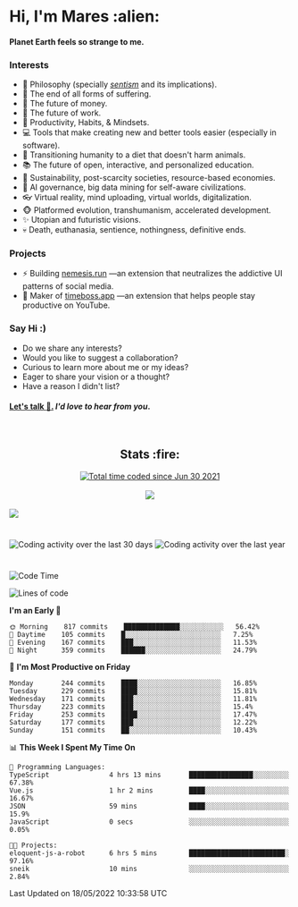 <h1>Hi, I'm Mares :alien:</h1>

#### Planet Earth feels so strange to me.

### **Interests**

- 🌊 Philosophy (specially [_sentism_][sentismmedium] and its implications).
- 🎯 The end of all forms of suffering.
- 💸 The future of money.
- 💼 The future of work.
- 🧠 Productivity, Habits, & Mindsets.
- 💻 Tools that make creating new and better tools easier (especially in software).
- 🥗 Transitioning humanity to a diet that doesn't harm animals.
- 📚 The future of open, interactive, and personalized education.
- 🌱 Sustainability, post-scarcity societies, resource-based economies.
- 🤖 AI governance, big data mining for self-aware civilizations.
- 👓 Virtual reality, mind uploading, virtual worlds, digitalization.
- 🐵 Platformed evolution, transhumanism, accelerated development.
- ✨ Utopian and futuristic visions.
- 💀 Death, euthanasia, sentience, nothingness, definitive ends.


### **Projects**

- ⚡ Building [nemesis.run](https://nemesis.run) —an extension that neutralizes the addictive UI patterns of social media.
- 💎 Maker of [timeboss.app](https://timeboss.app) —an extension that helps people stay productive on YouTube.


### **Say Hi :)**

- Do we share any interests?
- Would you like to suggest a collaboration?
- Curious to learn more about me or my ideas?
- Eager to share your vision or a thought?
- Have a reason I didn't list?

#### [Let's talk :wave:.](mailto:mareszhar@gmail.com) _I'd love to hear from you_.

[sentismmedium]: https://medium.com/@mareszhar/born-a-prisoner-a-reflection-about-life-its-struggles-and-a-plan-to-escape-d8566ce9b026

<br>

<h2 align="center">Stats :fire:</h2>

<div align="center">
  <a href="https://wakatime.com/@cfdc0e0d-4860-4b62-9ff0-cb659185525e">
    <img src="https://wakatime.com/badge/user/cfdc0e0d-4860-4b62-9ff0-cb659185525e.svg" alt="Total time coded since Jun 30 2021" />
  </a>
</div>

<br>

<!-- 
Add or remove this: 
&dates=B1AAB3FF 
...or this...
&date_format=M%20j%5B%2C%20Y%5D
from the *streak stats URL below* if they get bugged and aren't updating: 
-->

<div align="center">
  <img src="https://github-readme-streak-stats.herokuapp.com?user=mareszhar&theme=black-ice&hide_border=true&stroke=FFFFFF15&ring=DF8FFE&fire=DF8FFE&currStreakLabel=DF8FFE&background=1A232A&currStreakNum=86FFAB&dates=B1AAB3FF&date_format=M%20j%5B%2C%20Y%5D">
</div>

<br>

<img src="https://activity-graph.herokuapp.com/graph?username=mareszhar&theme=nord&bg_color=00000000&color=979797&line=DF8FFE&point=00000000&area=true&hide_border=true">

<br>

<h1></h1>

<img src="https://wakatime.com/share/@mares/5df0ff02-9c79-41b4-b540-51dc9c65a57b.svg" alt="Coding activity over the last 30 days" />
<img src="https://wakatime.com/share/@mares/ea89ba71-f374-40af-930c-e0655909fe37.svg" alt="Coding activity over the last year" />

<h1></h1>

<!--START_SECTION:waka-->
![Code Time](http://img.shields.io/badge/Code%20Time-522%20hrs%2012%20mins-blue)

![Lines of code](https://img.shields.io/badge/From%20Hello%20World%20I%27ve%20Written-134%20Thousand%20lines%20of%20code-blue)

**I'm an Early 🐤** 

```text
🌞 Morning    817 commits    ██████████████░░░░░░░░░░░   56.42% 
🌆 Daytime    105 commits    █░░░░░░░░░░░░░░░░░░░░░░░░   7.25% 
🌃 Evening    167 commits    ███░░░░░░░░░░░░░░░░░░░░░░   11.53% 
🌙 Night      359 commits    ██████░░░░░░░░░░░░░░░░░░░   24.79%

```
📅 **I'm Most Productive on Friday** 

```text
Monday       244 commits    ████░░░░░░░░░░░░░░░░░░░░░   16.85% 
Tuesday      229 commits    ████░░░░░░░░░░░░░░░░░░░░░   15.81% 
Wednesday    171 commits    ███░░░░░░░░░░░░░░░░░░░░░░   11.81% 
Thursday     223 commits    ███░░░░░░░░░░░░░░░░░░░░░░   15.4% 
Friday       253 commits    ████░░░░░░░░░░░░░░░░░░░░░   17.47% 
Saturday     177 commits    ███░░░░░░░░░░░░░░░░░░░░░░   12.22% 
Sunday       151 commits    ██░░░░░░░░░░░░░░░░░░░░░░░   10.43%

```


📊 **This Week I Spent My Time On** 

```text
💬 Programming Languages: 
TypeScript               4 hrs 13 mins       ████████████████░░░░░░░░░   67.38% 
Vue.js                   1 hr 2 mins         ████░░░░░░░░░░░░░░░░░░░░░   16.67% 
JSON                     59 mins             ████░░░░░░░░░░░░░░░░░░░░░   15.9% 
JavaScript               0 secs              ░░░░░░░░░░░░░░░░░░░░░░░░░   0.05%

🐱‍💻 Projects: 
eloquent-js-a-robot      6 hrs 5 mins        ████████████████████████░   97.16% 
sneik                    10 mins             ░░░░░░░░░░░░░░░░░░░░░░░░░   2.84%

```


 Last Updated on 18/05/2022 10:33:58 UTC
<!--END_SECTION:waka-->
